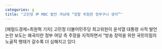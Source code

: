 ```yaml
---
categories: g
title: "고민정 尹 MBC 발언 겨냥에 “정말 위험한 정부구나 생각”"
---
```

[헤럴드경제=최원혁 기자] 고민정 더불어민주당 최고위원이 윤석열 대통령 사적 발언 논란 보도는 왜곡이란 정부 여당 측 주장을 지적하면서 &ldquo;방송 장악을 위한 국민의힘의 노골적 행태가 갈수록 더 심해지고 있다